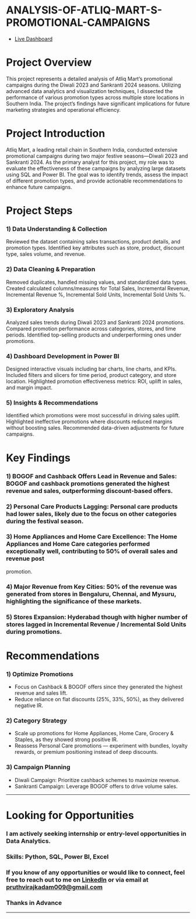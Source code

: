 # ANALYSIS-OF-ATLIQ-MART-S-PROMOTIONAL-CAMPAIGNS
- [Live Dashboard]([https://app.powerbi.com/groups/me/reports/86e0f840-2e1b-4a44-b99b-9f1274d4062d/c269514005b916bc306c?experience=power-bi]https://app.powerbi.com/view?r=eyJrIjoiMDVkODVkNTAtNTIxMi00ZjcyLTg4NGEtYTQxYTY1M2E3NDk4IiwidCI6IjgzYTI2YTFiLTkzN2MtNDMyNy1iNzEzLWM5OWUzMjQ4MjU3NCJ9)

# Project Overview
This project represents a detailed analysis of Atliq Mart’s promotional campaigns during the Diwali 2023 and Sankranti 2024 seasons. Utilizing advanced data analytics and
visualization techniques, I dissected the performance of various promotion types across multiple store locations in Southern India. The project’s findings have significant
implications for future marketing strategies and operational efficiency.


# Project Introduction
Atliq Mart, a leading retail chain in Southern India, conducted extensive promotional campaigns during two major festive seasons—Diwali 2023 and Sankranti 2024. As the primary
analyst for this project, my role was to evaluate the effectiveness of these campaigns by analyzing large datasets using SQL and Power BI. The goal was to identify trends, assess
the impact of different promotion types, and provide actionable recommendations to enhance future campaigns.


# Project Steps

### 1) Data Understanding & Collection

Reviewed the dataset containing sales transactions, product details, and promotion types.
Identified key attributes such as store, product, discount type, sales volume, and revenue.

### 2) Data Cleaning & Preparation

Removed duplicates, handled missing values, and standardized data types.
Created calculated columns/measures for Total Sales, Incremental Revenue, Incremental Revenue %, Incremental Sold Units, Incremental Sold Units %.

### 3) Exploratory Analysis

Analyzed sales trends during Diwali 2023 and Sankranti 2024 promotions.
Compared promotion performance across categories, stores, and time periods.
Identified top-selling products and underperforming ones under promotions.

### 4) Dashboard Development in Power BI

Designed interactive visuals including bar charts, line charts, and KPIs.
Included filters and slicers for time period, product category, and store location.
Highlighted promotion effectiveness metrics: ROI, uplift in sales, and margin impact.

### 5) Insights & Recommendations

Identified which promotions were most successful in driving sales uplift.
Highlighted ineffective promotions where discounts reduced margins without boosting sales.
Recommended data-driven adjustments for future campaigns.


# Key Findings
### 1) BOGOF and Cashback Offers Lead in Revenue and Sales: BOGOF and cashback promotions generated the highest revenue and sales, outperforming discount-based offers.
### 2) Personal Care Products Lagging: Personal care products had lower sales, likely due to the focus on other categories during the festival season.
### 3) Home Appliances and Home Care Excellence: The Home Appliances and Home Care categories performed exceptionally well, contributing to 50% of overall sales and revenue post
promotion.
### 4) Major Revenue from Key Cities: 50% of the revenue was generated from stores in Bengaluru, Chennai, and Mysuru, highlighting the significance of these markets.
### 5) Stores Expansion: Hyderabad though with higher number of stores lagged in Incremental Revenue / Incremental Sold Units during promotions.


# Recommendations
### 1) Optimize Promotions
- Focus on Cashback & BOGOF offers since they generated the highest revenue and sales lift.
- Reduce reliance on flat discounts (25%, 33%, 50%), as they delivered negative IR.

### 2) Category Strategy
- Scale up promotions for Home Appliances, Home Care, Grocery & Staples, as they showed strong positive IR.
- Reassess Personal Care promotions — experiment with bundles, loyalty rewards, or premium positioning instead of deep discounts.

### 3) Campaign Planning
- Diwali Campaign: Prioritize cashback schemes to maximize revenue.
- Sankranti Campaign: Leverage BOGOF offers to drive volume sales.

--------------------------------------------------------------------------------------------------------------------------------------------------------------------------------

# Looking for Opportunities

### I am actively seeking internship or entry-level opportunities in Data Analytics.
### Skills: Python, SQL, Power BI, Excel
### If you know of any opportunities or would like to connect, feel free to reach out to me on [LinkedIn](https://www.linkedin.com/in/pruthviraj-kadam-patil/) or via email at pruthvirajkadam009@gmail.com

### Thanks in Advance
--------------------------------------------------------------------------------------------------------------------------------------------------------------------------------
